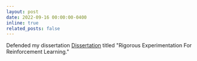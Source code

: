 ```yaml
---
layout: post
date: 2022-09-16 00:00:00-0400
inline: true
related_posts: false
---
```


Defended my dissertation [Dissertation](https://scholarworks.umass.edu/dissertations_2/2760/) titled "Rigorous Experimentation For Reinforcement Learning."



